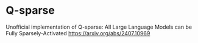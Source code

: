 # Q-sparse
Unofficial implementation of Q-sparse: All Large Language Models can be Fully Sparsely-Activated https://arxiv.org/abs/2407.10969
